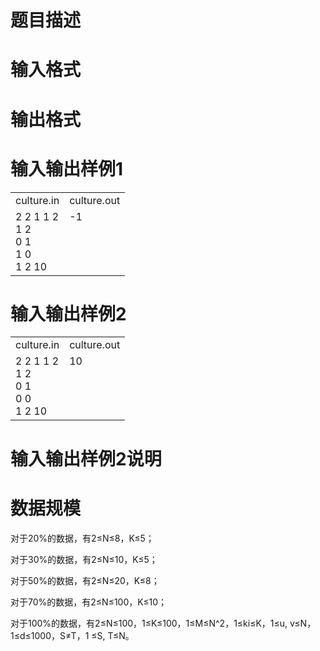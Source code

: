

# 题目描述



# 输入格式



# 输出格式



# 输入输出样例1


<table width="100%">
<tbody>
<tr>
<td style="font-size:16px;">
culture.in
</td>
<td style="font-size:16px;">
culture.out<br/>
</td>
</tr>
<tr>
<td style="font-size:16px;vertical-align:top;">
2 2 1 1 2<br/>
1 2<br/>
0 1<br/>
1 0<br/>
1 2 10<br/>
</td>
<td style="font-size:16px;vertical-align:top;">
-1
</td>
</tr>
</tbody>
</table>

# 输入输出样例2


<table width="100%">
<tbody>
<tr>
<td style="font-size:16px;">
culture.in
</td>
<td style="font-size:16px;">
culture.out<br/>
</td>
</tr>
<tr>
<td style="font-size:16px;vertical-align:top;">
2 2 1 1 2<br/>
1 2<br/>
0 1<br/>
0 0<br/>
1 2 10<br/>
</td>
<td style="font-size:16px;vertical-align:top;">
10
</td>
</tr>
</tbody>
</table>

# 输入输出样例2说明



# 数据规模


<p>
对于20%的数据，有2≤N≤8，K≤5；
</p>
<p>
对于30%的数据，有2≤N≤10，K≤5；
</p>
<p>
对于50%的数据，有2≤N≤20，K≤8；
</p>
<p>
对于70%的数据，有2≤N≤100，K≤10；
</p>
<p>
对于100%的数据，有2≤N≤100，1≤K≤100，1≤M≤N^2，1≤ki≤K，1≤u, v≤N，1≤d≤1000，S≠T，1 ≤S, T≤N。
</p>
